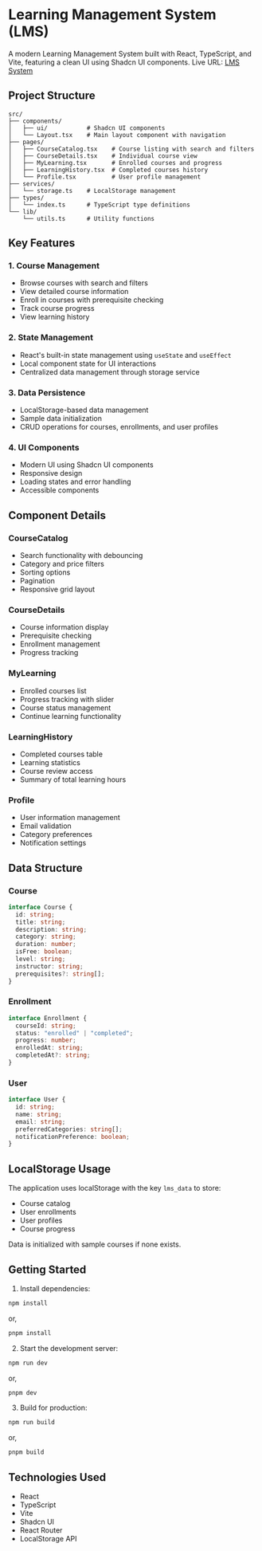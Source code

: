 # Learning Management System (LMS)

A modern Learning Management System built with React, TypeScript, and Vite, featuring a clean UI using Shadcn UI components.
Live URL: [LMS System](https://simple-lms-eta.vercel.app/)

## Project Structure

```
src/
├── components/
│   ├── ui/           # Shadcn UI components
│   └── Layout.tsx    # Main layout component with navigation
├── pages/
│   ├── CourseCatalog.tsx    # Course listing with search and filters
│   ├── CourseDetails.tsx    # Individual course view
│   ├── MyLearning.tsx       # Enrolled courses and progress
│   ├── LearningHistory.tsx  # Completed courses history
│   └── Profile.tsx          # User profile management
├── services/
│   └── storage.ts    # LocalStorage management
├── types/
│   └── index.ts      # TypeScript type definitions
└── lib/
    └── utils.ts      # Utility functions
```

## Key Features

### 1. Course Management

- Browse courses with search and filters
- View detailed course information
- Enroll in courses with prerequisite checking
- Track course progress
- View learning history

### 2. State Management

- React's built-in state management using `useState` and `useEffect`
- Local component state for UI interactions
- Centralized data management through storage service

### 3. Data Persistence

- LocalStorage-based data management
- Sample data initialization
- CRUD operations for courses, enrollments, and user profiles

### 4. UI Components

- Modern UI using Shadcn UI components
- Responsive design
- Loading states and error handling
- Accessible components

## Component Details

### CourseCatalog

- Search functionality with debouncing
- Category and price filters
- Sorting options
- Pagination
- Responsive grid layout

### CourseDetails

- Course information display
- Prerequisite checking
- Enrollment management
- Progress tracking

### MyLearning

- Enrolled courses list
- Progress tracking with slider
- Course status management
- Continue learning functionality

### LearningHistory

- Completed courses table
- Learning statistics
- Course review access
- Summary of total learning hours

### Profile

- User information management
- Email validation
- Category preferences
- Notification settings

## Data Structure

### Course

```typescript
interface Course {
  id: string;
  title: string;
  description: string;
  category: string;
  duration: number;
  isFree: boolean;
  level: string;
  instructor: string;
  prerequisites?: string[];
}
```

### Enrollment

```typescript
interface Enrollment {
  courseId: string;
  status: "enrolled" | "completed";
  progress: number;
  enrolledAt: string;
  completedAt?: string;
}
```

### User

```typescript
interface User {
  id: string;
  name: string;
  email: string;
  preferredCategories: string[];
  notificationPreference: boolean;
}
```

## LocalStorage Usage

The application uses localStorage with the key `lms_data` to store:

- Course catalog
- User enrollments
- User profiles
- Course progress

Data is initialized with sample courses if none exists.

## Getting Started

1. Install dependencies:

```bash
npm install
```

or,

```bash
pnpm install
```

2. Start the development server:

```bash
npm run dev
```

or,

```bash
pnpm dev
```

3. Build for production:

```bash
npm run build
```

or,

```bash
pnpm build
```

## Technologies Used

- React
- TypeScript
- Vite
- Shadcn UI
- React Router
- LocalStorage API
